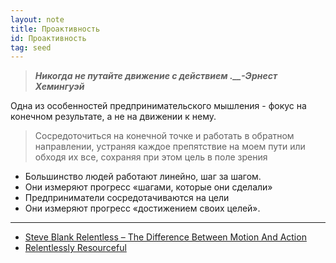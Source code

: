 ```yaml
---
layout: note
title: Проактивность 
id: Проактивность
tag: seed
---
```

>**_Никогда не путайте движение с действием_ _.__-Эрнест Хемингуэй_**

Одна из особенностей предпринимательского мышления - фокус на конечном результате, а не на движении к нему.

>Сосредоточиться на конечной точке и работать в обратном направлении, устраняя каждое препятствие на моем пути или обходя их все, сохраняя при этом цель в поле зрения

-   Большинство людей работают линейно, шаг за шагом.
-   Они измеряют прогресс «шагами, которые они сделали»
-   Предприниматели сосредотачиваются на цели
-   Они измеряют прогресс «достижением своих целей».


---
- [Steve Blank Relentless – The Difference Between Motion And Action](https://steveblank.com/2009/11/09/relentless-%e2%80%93-the-difference-between-motion-and-action/)
- [Relentlessly Resourceful](http://www.paulgraham.com/relres.html)
